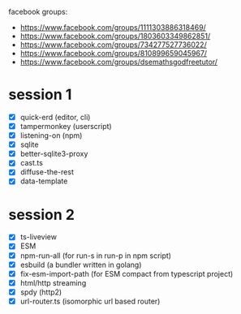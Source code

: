 facebook groups:

- https://www.facebook.com/groups/1111303886318469/
- https://www.facebook.com/groups/1803603349862851/
- https://www.facebook.com/groups/734277527736022/
- https://www.facebook.com/groups/810899659045967/
- https://www.facebook.com/groups/dsemathsgodfreetutor/

# session 1

- [x] quick-erd (editor, cli)
- [x] tampermonkey (userscript)
- [x] listening-on (npm)
- [x] sqlite
- [x] better-sqlite3-proxy
- [x] cast.ts
- [x] diffuse-the-rest
- [x] data-template

# session 2

- [x] ts-liveview
- [x] ESM
- [x] npm-run-all (for run-s in run-p in npm script)
- [x] esbuild (a bundler written in golang)
- [x] fix-esm-import-path (for ESM compact from typescript project)
- [x] html/http streaming
- [x] spdy (http2)
- [x] url-router.ts (isomorphic url based router)
